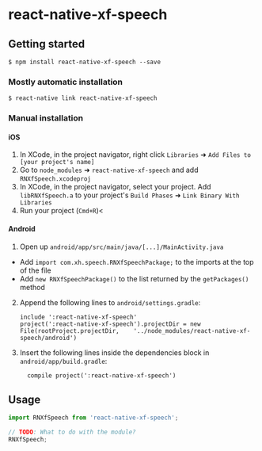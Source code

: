 
# react-native-xf-speech

## Getting started

`$ npm install react-native-xf-speech --save`

### Mostly automatic installation

`$ react-native link react-native-xf-speech`

### Manual installation


#### iOS

1. In XCode, in the project navigator, right click `Libraries` ➜ `Add Files to [your project's name]`
2. Go to `node_modules` ➜ `react-native-xf-speech` and add `RNXfSpeech.xcodeproj`
3. In XCode, in the project navigator, select your project. Add `libRNXfSpeech.a` to your project's `Build Phases` ➜ `Link Binary With Libraries`
4. Run your project (`Cmd+R`)<

#### Android

1. Open up `android/app/src/main/java/[...]/MainActivity.java`
  - Add `import com.xh.speech.RNXfSpeechPackage;` to the imports at the top of the file
  - Add `new RNXfSpeechPackage()` to the list returned by the `getPackages()` method
2. Append the following lines to `android/settings.gradle`:
  	```
  	include ':react-native-xf-speech'
  	project(':react-native-xf-speech').projectDir = new File(rootProject.projectDir, 	'../node_modules/react-native-xf-speech/android')
  	```
3. Insert the following lines inside the dependencies block in `android/app/build.gradle`:
  	```
      compile project(':react-native-xf-speech')
  	```


## Usage
```javascript
import RNXfSpeech from 'react-native-xf-speech';

// TODO: What to do with the module?
RNXfSpeech;
```
  